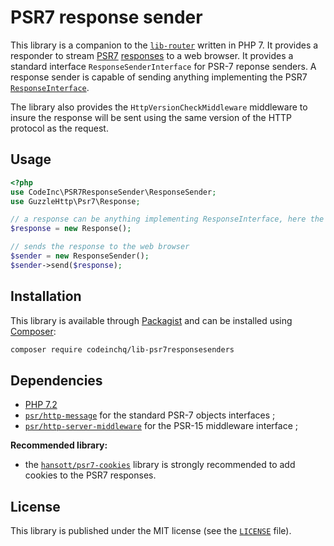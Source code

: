 # PSR7 response sender

This library is a companion to the [`lib-router`](https://github.com/CodeIncHQ/lib-router) written in PHP 7. It provides a responder to stream [PSR7](https://www.php-fig.org/psr/psr-7/) [responses](https://www.php-fig.org/psr/psr-7/#33-psrhttpmessageresponseinterface) to a web browser. It provides a standard interface `ResponseSenderInterface` for PSR-7 reponse senders. A response sender is capable of sending anything implementing the PSR7 [`ResponseInterface`](https://www.php-fig.org/psr/psr-7/#33-psrhttpmessageresponseinterface).

The library also provides the `HttpVersionCheckMiddleware` middleware to insure the response will be sent using the same version of the HTTP protocol as the request.


## Usage

```php
<?php
use CodeInc\PSR7ResponseSender\ResponseSender;
use GuzzleHttp\Psr7\Response;

// a response can be anything implementing ResponseInterface, here the Guzzle implementation
$response = new Response();

// sends the response to the web browser
$sender = new ResponseSender();
$sender->send($response);
```

## Installation

This library is available through [Packagist](https://packagist.org/packages/codeinchq/lib-psr7responsesenders) and can be installed using [Composer](https://getcomposer.org/): 

```bash
composer require codeinchq/lib-psr7responsesenders
```


## Dependencies 

* [PHP 7.2](http://php.net/releases/7_2_0.php)
* [`psr/http-message`](https://packagist.org/packages/psr/http-message) for the standard PSR-7 objects interfaces ;
* [`psr/http-server-middleware`](https://packagist.org/packages/psr/http-server-middleware) for the PSR-15 middleware interface ;

**Recommended library:**
* the [`hansott/psr7-cookies`](https://packagist.org/packages/hansott/psr7-cookies) library is strongly recommended to add cookies to the PSR7 responses.


## License 
This library is published under the MIT license (see the [`LICENSE`](https://github.com/codeinchq/lib-gui/blob/master/LICENSE) file).


